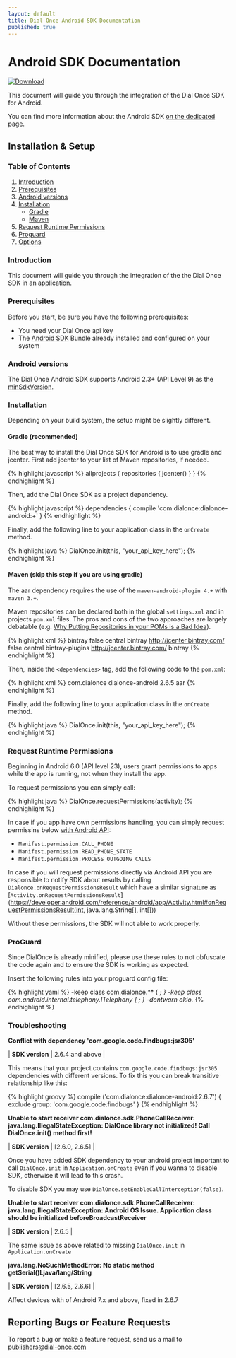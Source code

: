 ```yaml
---
layout: default
title: Dial Once Android SDK Documentation
published: true
---
```


Android SDK Documentation
=========================

[![Download](https://api.bintray.com/packages/dialonce/maven/dialonce-android/images/download.svg) ](https://bintray.com/dialonce/maven/dialonce-android/_latestVersion)

This document will guide you through the integration of the Dial Once SDK for Android.

You can find more information about the Android SDK [on the dedicated page](/android/specs).

Installation & Setup
--------------------

### Table of Contents

1.	[Introduction](#introduction)
2.	[Prerequisites](#prerequisites)
3.	[Android versions](#android-versions)
4.	[Installation](#installation)
	-	[Gradle](#gradle-recommanded)
	-	[Maven](#maven)
5.	[Request Runtime Permissions](#request-runtime-permissions)
6.	[Proguard](#proguard)
7.	[Options](#options)

### Introduction

This document will guide you through the integration of the the Dial Once SDK in an application.

### Prerequisites

Before you start, be sure you have the following prerequisites:

-	You need your Dial Once api key
-	The [Android SDK](http://developer.android.com/sdk/index.html) Bundle already installed and configured on your system

### Android versions

The Dial Once Android SDK supports Android 2.3+ (API Level 9) as the [minSdkVersion](http://developer.android.com/guide/topics/manifest/uses-sdk-element.html#min).

### Installation

Depending on your build system, the setup might be slightly different.

#### Gradle (recommended)

The best way to install the Dial Once SDK for Android is to use gradle and jcenter. First add jcenter to your list of Maven repositories, if needed.

{% highlight javascript %} 
allprojects { 
  repositories { 
    jcenter() 
  } 
} 
{% endhighlight %}

Then, add the Dial Once SDK as a project dependency.

{% highlight javascript %} 
dependencies { 
  compile 'com.dialonce:dialonce-android:+' 
} 
{% endhighlight %}

Finally, add the following line to your application class in the `onCreate` method.

{% highlight java %} 
DialOnce.init(this, "your_api_key_here"); 
{% endhighlight %}

#### Maven (skip this step if you are using gradle)

The aar dependency requires the use of the `maven-android-plugin 4.+` with `maven 3.+`.

Maven repositories can be declared both in the global `settings.xml` and in projects `pom.xml` files. The pros and cons of the two approaches are largely debatable (e.g. [Why Putting Repositories in your POMs is a Bad Idea](http://www.sonatype.com/people/2009/02/why-putting-repositories-in-your-poms-is-a-bad-idea/)).

{% highlight xml %}
<profiles> 
  <profile> 
    <id>bintray</id> 
    <repositories> 
      <repository> 
        <snapshots> 
          <enabled>false</enabled> 
        </snapshots> 
        <id>central</id> 
        <name>bintray</name> 
        <url>http://jcenter.bintray.com/</url> 
      </repository> 
    </repositories> 
    <pluginRepositories> 
      <pluginRepository> 
        <snapshots> 
          <enabled>false</enabled> 
        </snapshots> 
        <id>central</id> 
        <name>bintray-plugins</name> 
        <url>http://jcenter.bintray.com/</url> 
      </pluginRepository> 
    </pluginRepositories> 
  </profile>
</profiles>
<activeProfiles> 
  <activeProfile>bintray</activeProfile>
</activeProfiles> 
{% endhighlight %}

Then, inside the `<dependencies>` tag, add the following code to the `pom.xml`:

{% highlight xml %}
<dependency> 
  <groupId>com.dialonce</groupId> 
  <artifactId>dialonce-android</artifactId> 
  <version>2.6.5</version> 
  <type>aar</type>
</dependency> 
{% endhighlight %}

Finally, add the following line to your application class in the `onCreate` method.

{% highlight java %} 
DialOnce.init(this, "your_api_key_here"); 
{% endhighlight %}

### Request Runtime Permissions

Beginning in Android 6.0 (API level 23), users grant permissions to apps while the app is running, not when they install the app. 

To request permissions you can simply call:

{% highlight java %} 
DialOnce.requestPermissions(activity); 
{% endhighlight %}

In case if you app have own permissions handling, you can simply request permissins below [with Android API](https://developer.android.com/training/permissions/requesting.html):

 - `Manifest.permission.CALL_PHONE`
 - `Manifest.permission.READ_PHONE_STATE`
 - `Manifest.permission.PROCESS_OUTGOING_CALLS`

In case if you will request permissions directly via Android API you are responsible to notify SDK about results by calling `Dialonce.onRequestPermissionsResult` which have a similar signature as 
[`Activity.onRequestPermissionsResult`](https://developer.android.com/reference/android/app/Activity.html#onRequestPermissionsResult(int, java.lang.String[], int[]))

Without these permissions, the SDK will not able to work properly.

### ProGuard

Since DialOnce is already minified, please use these rules to not obfuscate the code again and to ensure the SDK is working as expected.

Insert the following rules into your proguard config file:

{% highlight yaml %} 
-keep class com.dialonce.** { *; } 
-keep class com.android.internal.telephony.ITelephony { *; } 
-dontwarn okio.**
{% endhighlight %}

### Troubleshooting

__Conflict with dependency 'com.google.code.findbugs:jsr305'__<br>

| **SDK version** | 2.6.4 and above |

This means that your project contains `com.google.code.findbugs:jsr305` dependencies with different versions.
To fix this you can break transitive relationship like this:

{% highlight groovy %}
compile ('com.dialonce:dialonce-android:2.6.7') {
  exclude group: 'com.google.code.findbugs'
}
{% endhighlight %}

__Unable to start receiver com.dialonce.sdk.PhoneCallReceiver: java.lang.IllegalStateException: DialOnce library not initialized! Call DialOnce.init() method first!__<br>

| **SDK version** | [2.6.0, 2.6.5] |

Once you have added SDK dependency to your android project important to call `DialOnce.init` in `Application.onCreate` even if you wanna to disable SDK, otherwise it will lead to this crash. 

To disable SDK you may use `DialOnce.setEnableCallInterception(false)`.

__Unable to start receiver com.dialonce.sdk.PhoneCallReceiver: java.lang.IllegalStateException: Android OS Issue. Application class should be initialized beforeBroadcastReceiver__<br>

| **SDK version** | 2.6.5 |

The same issue as above related to missing `DialOnce.init` in `Application.onCreate`

__java.lang.NoSuchMethodError: No static method getSerial()Ljava/lang/String__<br>

| **SDK version** | [2.6.5, 2.6.6] |

Affect devices with of Android 7.x and above, fixed in 2.6.7

Reporting Bugs or Feature Requests
----------------------------------

To report a bug or make a feature request, send us a mail to [publishers@dial-once.com](mailto:publishers@dial-once.com)
